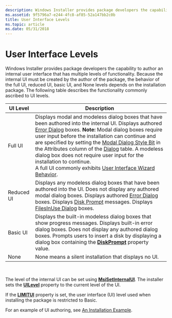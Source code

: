 ```yaml
---
description: Windows Installer provides package developers the capability to author an internal user interface that has multiple levels of functionality.
ms.assetid: 9f5796a7-e244-4fc8-af85-52a147bb2c0b
title: User Interface Levels
ms.topic: article
ms.date: 05/31/2018
---
```


# User Interface Levels

Windows Installer provides package developers the capability to author an internal user interface that has multiple levels of functionality. Because the internal UI must be created by the author of the package, the behavior of the full UI, reduced UI, basic UI, and None levels depends on the installation package. The following table describes the functionality commonly ascribed to UI levels.




| UI Level | Description | 
|----------|-------------|
| Full UI | Displays modal and modeless dialog boxes that have been authored into the internal UI. Displays authored [Error Dialog](error-dialog.md) boxes. **Note:** Modal dialog boxes require user input before the installation can continue and are specified by setting the [Modal Dialog Style Bit](modal-dialog-style-bit.md) in the Attributes column of the [Dialog](dialog-table.md) table. A modeless dialog box does not require user input for the installation to continue.<br> A full UI commonly exhibits [User Interface Wizard Behavior](user-interface-wizard-behavior.md).<br> | 
| Reduced UI | Displays any modeless dialog boxes that have been authored into the UI. Does not display any authored modal dialog boxes. Displays authored <a href="error-dialog.md">Error Dialog</a> boxes. Displays <a href="authoring-disk-prompt-messages.md">Disk Prompt</a> messages. Displays <a href="filesinuse-dialog.md">FilesInUse Dialog</a> boxes. | 
| Basic UI | Displays the built-in modeless dialog boxes that show progress messages. Displays built-in error dialog boxes. Does not display any authored dialog boxes. Prompts users to insert a disk by displaying a dialog box containing the <a href="diskprompt.md"><strong>DiskPrompt</strong></a> property value. | 
| None | None means a silent installation that displays no UI. | 




 

The level of the internal UI can be set using [**MsiSetInternalUI**](/windows/desktop/api/Msi/nf-msi-msisetinternalui). The installer sets the [**UILevel**](uilevel.md) property to the current level of the UI.

If the [**LIMITUI**](limitui.md) property is set, the user interface (UI) level used when installing the package is restricted to Basic.

For an example of UI authoring, see [An Installation Example](an-installation-example.md).

 

 




